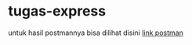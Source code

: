 # tugas-express
untuk hasil postmannya bisa dilihat disini
[link postman](!https://documenter.getpostman.com/view/18560650/UVR5rUgi)
